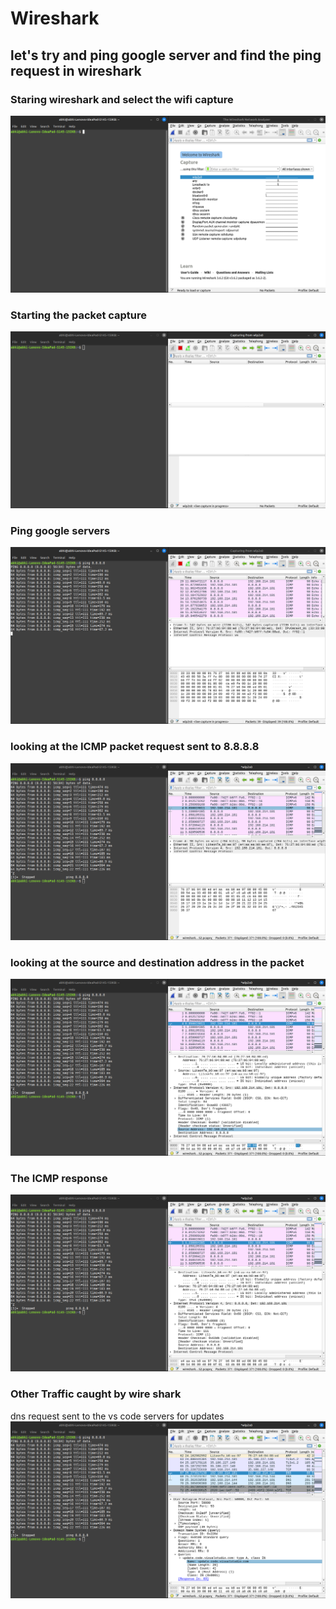 # Wireshark

## let's try and ping google server and find the ping request in wireshark

### Staring wireshark and select the wifi capture
![](./pics/1.png)
### Starting the packet capture
![](./pics/2.png)
### Ping google servers
![](./pics/3.png)
### looking at the ICMP packet request sent to 8.8.8.8
![](./pics/4.png)
### looking at the source and destination address in the packet
![](./pics/5.png)
### The ICMP response
![](./pics/6.png)
### Other Traffic caught by wire shark
dns request sent to the vs code servers for updates
![](./pics/7.png)